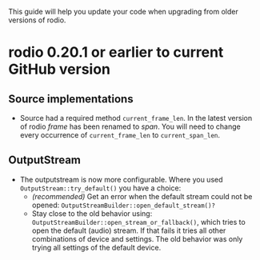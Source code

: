 This guide will help you update your code when upgrading from older versions of rodio.

# rodio 0.20.1 or earlier to current GitHub version

## Source implementations
- Source had a required method `current_frame_len`. In the latest version of rodio *frame* has been renamed to *span*. You will need to change every occurrence of `current_frame_len` to `current_span_len`.

## OutputStream
- The outputstream is now more configurable. Where you used `OutputStream::try_default()` you have a choice:
    - *(recommended)* Get an error when the default stream could not be opened: `OutputStreamBuilder::open_default_stream()?`
    - Stay close to the old behavior using:
      `OutputStreamBuilder::open_stream_or_fallback()`, which tries to open the
      default (audio) stream. If that fails it tries all other combinations of
      device and settings. The old behavior was only trying all settings of the
      default device.
